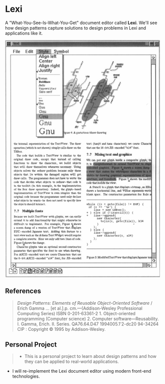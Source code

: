 # Lexi

A "What-You-See-Is-What-You-Get" document editor called **Lexi**. We'll see how design patterns capture solutions to design problems in Lexi and applications like it.  

![Fig 1. The User Interface](./docs/imgs/userinterface.png)

## References
> *Design Patterns: Elements of Reusable Object-Oriented Software* / Erich Gamma ... [et al.].p. cm.—(Addison-Wesley Professional Computing Series) ISBN 0-201-63361-2 1. Object-oriented programming (Computer science) 2. Computer software—Reusability.  
> I. Gamma, Erich. II. Series. QA76.64.D47 1994005.1'2-dc20 94-34264 CIP  : Copyright © 1995 by Addison-Wesley.  

## Personal Project
> - This is a personal project to learn about design patterns and how they can be applied to real-world applications.

- I will re-implement the Lexi document editor using modern front-end technologies.